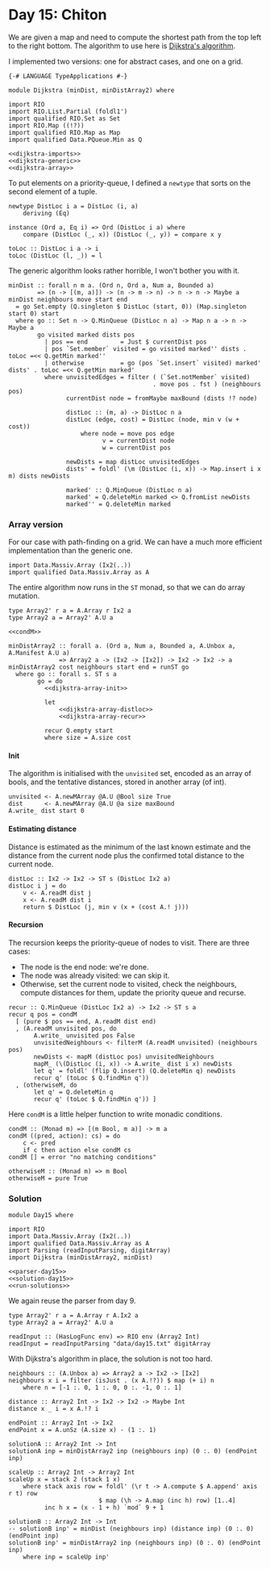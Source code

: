 # Day 15: Chiton
We are given a map and need to compute the shortest path from the top left to the right bottom. The algorithm to use here is [Dijkstra's algorithm](https://en.wikipedia.org/wiki/Dijkstra%27s_algorithm).

I implemented two versions: one for abstract cases, and one on a grid.

``` {.haskell file=app/Dijkstra.hs}
{-# LANGUAGE TypeApplications #-}

module Dijkstra (minDist, minDistArray2) where

import RIO
import RIO.List.Partial (foldl1')
import qualified RIO.Set as Set
import RIO.Map ((!?))
import qualified RIO.Map as Map
import qualified Data.PQueue.Min as Q

<<dijkstra-imports>>
<<dijkstra-generic>>
<<dijkstra-array>>
```

To put elements on a priority-queue, I defined a `newtype` that sorts on the second element of a tuple.

``` {.haskell #dijkstra-generic}
newtype DistLoc i a = DistLoc (i, a)
    deriving (Eq)

instance (Ord a, Eq i) => Ord (DistLoc i a) where
    compare (DistLoc (_, x)) (DistLoc (_, y)) = compare x y

toLoc :: DistLoc i a -> i
toLoc (DistLoc (l, _)) = l
```

The generic algorithm looks rather horrible, I won't bother you with it.

``` {.haskell #dijkstra-generic .hide}
minDist :: forall n m a. (Ord n, Ord a, Num a, Bounded a)
        => (n -> [(m, a)]) -> (n -> m -> n) -> n -> n -> Maybe a
minDist neighbours move start end
  = go Set.empty (Q.singleton $ DistLoc (start, 0)) (Map.singleton start 0) start
  where go :: Set n -> Q.MinQueue (DistLoc n a) -> Map n a -> n -> Maybe a
        go visited marked dists pos
          | pos == end         = Just $ currentDist pos
          | pos `Set.member` visited = go visited marked'' dists . toLoc =<< Q.getMin marked''
          | otherwise          = go (pos `Set.insert` visited) marked' dists' . toLoc =<< Q.getMin marked'
          where unvisitedEdges = filter ( (`Set.notMember` visited) 
                                        . move pos . fst ) (neighbours pos)
                currentDist node = fromMaybe maxBound (dists !? node)

                distLoc :: (m, a) -> DistLoc n a
                distLoc (edge, cost) = DistLoc (node, min v (w + cost))
                    where node = move pos edge
                          v = currentDist node
                          w = currentDist pos

                newDists = map distLoc unvisitedEdges
                dists' = foldl' (\m (DistLoc (i, x)) -> Map.insert i x m) dists newDists

                marked' :: Q.MinQueue (DistLoc n a)
                marked' = Q.deleteMin marked <> Q.fromList newDists
                marked'' = Q.deleteMin marked
```

### Array version
For our case with path-finding on a grid. We can have a much more efficient implementation than the generic one.

``` {.haskell #dijkstra-imports}
import Data.Massiv.Array (Ix2(..))
import qualified Data.Massiv.Array as A
```

The entire algorithm now runs in the `ST` monad, so that we can do array mutation.

``` {.haskell #dijkstra-array}
type Array2' r a = A.Array r Ix2 a
type Array2 a = Array2' A.U a

<<condM>>

minDistArray2 :: forall a. (Ord a, Num a, Bounded a, A.Unbox a, A.Manifest A.U a)
              => Array2 a -> (Ix2 -> [Ix2]) -> Ix2 -> Ix2 -> a
minDistArray2 cost neighbours start end = runST go
  where go :: forall s. ST s a
        go = do
          <<dijkstra-array-init>>

          let
              <<dijkstra-array-distloc>>
              <<dijkstra-array-recur>>

          recur Q.empty start
          where size = A.size cost
```

#### Init
The algorithm is initialised with the `unvisited` set, encoded as an array of bools, and the tentative distances, stored in another array (of int).

``` {.haskell #dijkstra-array-init}
unvisited <- A.newMArray @A.U @Bool size True
dist      <- A.newMArray @A.U @a size maxBound
A.write_ dist start 0
```

#### Estimating distance
Distance is estimated as the minimum of the last known estimate and the distance from the current node plus the confirmed total distance to the current node.

``` {.haskell #dijkstra-array-distloc}
distLoc :: Ix2 -> Ix2 -> ST s (DistLoc Ix2 a)
distLoc i j = do
    v <- A.readM dist j
    x <- A.readM dist i
    return $ DistLoc (j, min v (x + (cost A.! j)))
```

#### Recursion
The recursion keeps the priority-queue of nodes to visit. There are three cases:

* The node is the end node: we're done.
* The node was already visited: we can skip it.
* Otherwise, set the current node to visited, check the neighbours, compute distances for them, update the priority queue and recurse.

``` {.haskell #dijkstra-array-recur}
recur :: Q.MinQueue (DistLoc Ix2 a) -> Ix2 -> ST s a
recur q pos = condM
  [ (pure $ pos == end, A.readM dist end)
  , (A.readM unvisited pos, do
       A.write_ unvisited pos False
       unvisitedNeighbours <- filterM (A.readM unvisited) (neighbours pos)
       newDists <- mapM (distLoc pos) unvisitedNeighbours
       mapM_ (\(DistLoc (i, x)) -> A.write_ dist i x) newDists
       let q' = foldl' (flip Q.insert) (Q.deleteMin q) newDists
       recur q' (toLoc $ Q.findMin q'))
  , (otherwiseM, do
       let q' = Q.deleteMin q
       recur q' (toLoc $ Q.findMin q')) ]
```

Here `condM` is a little helper function to write monadic conditions.

``` {.haskell #condM}
condM :: (Monad m) => [(m Bool, m a)] -> m a
condM ((pred, action): cs) = do
    c <- pred
    if c then action else condM cs
condM [] = error "no matching conditions"

otherwiseM :: (Monad m) => m Bool
otherwiseM = pure True
```

### Solution

``` {.haskell file=app/Day15.hs}
module Day15 where

import RIO
import Data.Massiv.Array (Ix2(..))
import qualified Data.Massiv.Array as A
import Parsing (readInputParsing, digitArray)
import Dijkstra (minDistArray2, minDist)

<<parser-day15>>
<<solution-day15>>
<<run-solutions>>
```

We again reuse the parser from day 9.

``` {.haskell #parser-day15}
type Array2' r a = A.Array r A.Ix2 a
type Array2 a = Array2' A.U a

readInput :: (HasLogFunc env) => RIO env (Array2 Int)
readInput = readInputParsing "data/day15.txt" digitArray
```

With Dijkstra's algorithm in place, the solution is not too hard.

``` {.haskell #solution-day15}
neighbours :: (A.Unbox a) => Array2 a -> Ix2 -> [Ix2]
neighbours x i = filter (isJust . (x A.!?)) $ map (+ i) n
    where n = [-1 :. 0, 1 :. 0, 0 :. -1, 0 :. 1]

distance :: Array2 Int -> Ix2 -> Ix2 -> Maybe Int
distance x _ i = x A.!? i

endPoint :: Array2 Int -> Ix2
endPoint x = A.unSz (A.size x) - (1 :. 1)

solutionA :: Array2 Int -> Int
solutionA inp = minDistArray2 inp (neighbours inp) (0 :. 0) (endPoint inp)

scaleUp :: Array2 Int -> Array2 Int
scaleUp x = stack 2 (stack 1 x)
    where stack axis row = foldl' (\r t -> A.compute $ A.append' axis r t) row
                         $ map (\h -> A.map (inc h) row) [1..4]
          inc h x = (x - 1 + h) `mod` 9 + 1

solutionB :: Array2 Int -> Int
-- solutionB inp' = minDist (neighbours inp) (distance inp) (0 :. 0) (endPoint inp)
solutionB inp' = minDistArray2 inp (neighbours inp) (0 :. 0) (endPoint inp)
    where inp = scaleUp inp'
```


